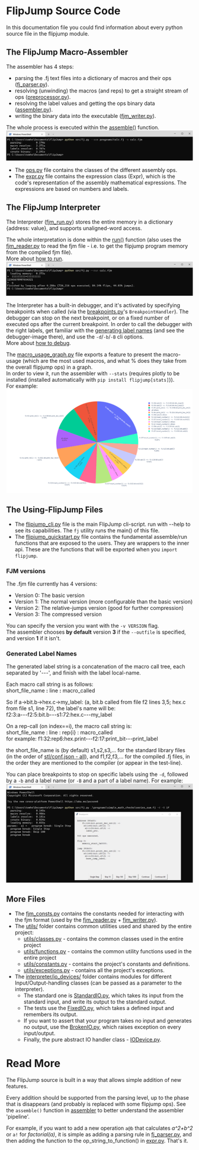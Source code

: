 # FlipJump Source Code

In this documentation file you could find information about every python source file in the flipjump module.

## The FlipJump Macro-Assembler

The assembler has 4 steps:
- parsing the .fj text files into a dictionary of macros and their ops ([fj_parser.py](assembler/fj_parser.py)).
- resolving (unwinding) the macros (and reps) to get a straight stream of ops ([preprocessor.py](assembler/preprocessor.py)).
- resolving the label values and getting the ops binary data ([assembler.py](assembler/assembler.py)). 
- writing the binary data into the executable ([fjm_writer.py](fjm/fjm_writer.py)).

The whole process is executed within the [assemble()](assembler/assembler.py) function.
![Assembly of calc.fj](../res/calc__asm.jpg)

- The [ops.py](assembler/inner_classes/ops.py) file contains the classes of the different assembly ops.
- The [expr.py](assembler/inner_classes/expr.py) file contains the expression class (Expr), which is the code's representation of the assembly mathematical expressions. The expressions are based on numbers and labels.

## The FlipJump Interpreter

The Interpreter ([fjm_run.py](interpretter/fjm_run.py)) stores the entire memory in a dictionary {address: value}, and supports unaligned-word access. 

The whole interpretation is done within the [run()](interpretter/fjm_run.py) function (also uses the [fjm_reader.py](fjm/fjm_reader.py) to read the fjm file - i.e. to get the flipjump program memory from the compiled fjm file).  
More about [how to run](../README.md#how-to-run).
![Running the compiled calculator](../res/calc__run.jpg)

The Interpreter has a built-in debugger, and it's activated by specifying breakpoints when called (via the [breakpoints.py](interpretter/debugging/breakpoints.py)'s `BreakpointHandler`).
The debugger can stop on the next breakpoint, or on a fixed number of executed ops after the current breakpoint.
In order to call the debugger with the right labels, get familiar with the [generating label names](README.md#Generated-Label-Names) (and see the debugger-image there), and use the `-d`/`-b`/`-B` cli options.  
More about [how to debug](../README.md#how-to-debug).

The [macro_usage_graph.py](interpretter/debugging/macro_usage_graph.py) file exports a feature to present the macro-usage (which are the most used macros, and what % does they take from the overall flipjump ops) in a graph.  
In order to view it, run the assembler with `--stats` (requires plotly to be installed (installed automatically with `pip install flipjump[stats]`)).  
For example:
![The macro-usage statistics of calc.fj](../res/calc_stats.png)

## The Using-FlipJump Files

- The [flipjump_cli.py](flipjump_cli.py) file is the main FlipJump cli-script. run with --help to see its capabilities. The `fj` utility runs the main() of this file.
- The [flipjump_quickstart.py](flipjump_quickstart.py) file contains the fundamental assemble/run functions that are exposed to the users. They are wrappers to the inner api. These are the functions that will be exported when you `import flipjump`.

### FJM versions

The .fjm file currently has 4 versions:

- Version 0: The basic version
- Version 1: The normal version (more configurable than the basic version)
- Version 2: The relative-jumps version (good for further compression)
- Version 3: The compressed version

You can specify the version you want with the `-v VERSION` flag.  
The assembler chooses **by default** version **3** if the `--outfile` is specified, and version **1** if it isn't. 

### Generated Label Names

The generated label string is a concatenation of the macro call tree, each separated by '---', and finish with the label local-name.

Each macro call string is as follows:\
short_file_name **:** line **:** macro_called

So if a->bit.b->hex.c->my_label: (a, bit.b called from file f2 lines 3,5; hex.c from file s1, line 72), the label's name will be:\
f2:3:a---f2:5:bit.b---s1:72:hex.c---my_label

On a rep-call (on index==i), the macro call string is:\
short_file_name : line : rep{i} : macro_called\
for example: f1:32:rep6:hex.print---f2:17:print_bit---print_label

the short_file_name is (by default) s1,s2,s3,... for the standard library files (in the order of [stl/conf.json - all](stl/conf.json)),
and f1,f2,f3,... for the compiled .fj files, in the order they are mentioned to the compiler (or appear in the test-line).

You can place breakpoints to stop on specific labels using the `-d`, followed by a  `-b` and a label name (or `-B` and a part of a label name). For example:
![Debugging Demo](../res/breakpoint.jpg)

## More Files

- The [fjm_consts.py](fjm/fjm_consts.py) contains the constants needed for interacting with the fjm format (used by the [fjm_reader.py](fjm/fjm_reader.py) + [fjm_writer.py](fjm/fjm_writer.py)).
- The [utils/](utils) folder contains common utilities used and shared by the entire project:
  - [utils/classes.py](utils/classes.py) - contains the common classes used in the entire project
  - [utils/functions.py](utils/functions.py) - contains the common utility functions used in the entire project
  - [utils/constants.py](utils/constants.py) - contains the project's constants and definitions.
  - [utils/exceptions.py](utils/exceptions.py) - contains all the project's exceptions.
- The [interpreter/io_devices/](interpretter/io_devices) folder contains modules for different Input/Output-handling classes (can be passed as a parameter to the interpreter). 
  - The standard one is [StandardIO.py](interpretter/io_devices/StandardIO.py), which takes its input from the standard input, and write its output to the standard output.
  - The tests use the [FixedIO.py](interpretter/io_devices/FixedIO.py), which takes a defined input and remembers its output.
  - If you want to assert that your program takes no input and generates no output, use the [BrokenIO.py](interpretter/io_devices/BrokenIO.py), which raises exception on every input/output.
  - Finally, the pure abstract IO handler class - [IODevice.py](interpretter/io_devices/IODevice.py).

# Read More

The FlipJump source is built in a way that allows simple addition of new features.

Every addition should be supported from the parsing level, up to the phase that is disappears (and probably is replaced with some flipjump ops). See the `assemble()` function in [assembler](assembler/assembler.py) to better understand the assembler 'pipeline'.

For example, if you want to add a new operation `a@b` that calculates _a^2+b^2_ or `a!` for _factorial(a)_, it is simple as adding a parsing rule in [fj_parser.py](assembler/fj_parser.py), and then adding the function to the op_string_to_function() in [expr.py](assembler/inner_classes/expr.py). That's it.

